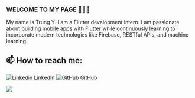 ### WELCOME TO MY PAGE 👋👋👋
My name is Trung Y. I am a Flutter development intern. I am passionate about building mobile apps with Flutter while continuously learning to incorporate modern technologies like Firebase, RESTful APIs, and machine learning.<br>
## 📫 How to reach me: 

[![Linkedin](https://i.stack.imgur.com/gVE0j.png) LinkedIn](https://www.linkedin.com/in/ý-hồ-trung-3a9219340/)
[![GitHub](https://i.stack.imgur.com/tskMh.png) GitHub](https://github.com/HoTrungY)




<a href="https://github.com/HoTrungY/foodie_callback_flutter">
  <!-- Change the `github-readme-stats.anuraghazra1.vercel.app` to `github-readme-stats.vercel.app`  -->
  <img align="center" src="https://github-readme-stats.vercel.app/api/pin/?username=HoTrungY&repo=foodie_callback_flutter&theme=radical" />
</a>
 

